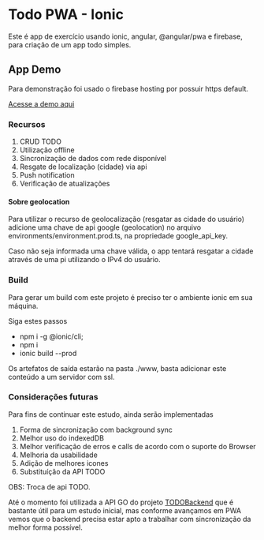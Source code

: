 # Todo PWA - Ionic

Este é app de exercício usando ionic, angular, @angular/pwa e firebase, para criação de um app todo simples.

## App Demo

Para demonstração foi usado o firebase hosting por possuir https default.

[Acesse a demo aqui](https:'https://todo-pwa-hokauz.web.app')

### Recursos

1. CRUD TODO
2. Utilização offline
3. Sincronização de dados com rede disponível
4. Resgate de localização (cidade) via api
5. Push notification
6. Verificação de atualizações

#### Sobre geolocation

Para utilizar o recurso de geolocalização (resgatar as cidade do usuário) adicione uma chave de api google (geolocation) no arquivo environments/environment.prod.ts,
na propriedade google_api_key.

Caso não seja informada uma chave válida, o app tentará resgatar a cidade através de uma pi utilizando o IPv4 do usuário.

### Build

Para gerar um build com este projeto é preciso ter o ambiente ionic em sua máquina.

Siga estes passos

- npm i -g @ionic/cli;
- npm i
- ionic build --prod

Os artefatos de saída estarão na pasta ./www, basta adicionar este conteúdo a um servidor com ssl.

### Considerações futuras

Para fins de continuar este estudo, ainda serão implementadas

1. Forma de sincronização com background sync
2. Melhor uso do indexedDB
3. Melhor verificação de erros e calls de acordo com o suporte do Browser
4. Melhoria da usabilidade
5. Adição de melhores icones
6. Substituíção da API TODO

OBS: Troca de api TODO.

Até o momento foi utilizada a API GO do projeto [TODOBackend](http://todobackend.com) que é bastante útil para
um estudo inicial, mas conforme avançamos em PWA vemos que o backend precisa estar apto a trabalhar
com sincronização da melhor forma possível.
